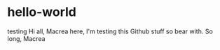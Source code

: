 # hello-world
testing
Hi all, 
Macrea here, I'm testing this Github stuff so bear with.
So long, 
Macrea
